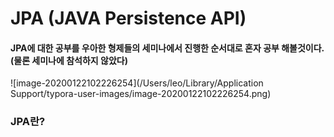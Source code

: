 # JPA (JAVA Persistence API)

#### JPA에 대한 공부를 우아한 형제들의 세미나에서 진행한 순서대로 혼자 공부 해볼것이다.(물론 세미나에 참석하지 않았다)

![image-20200122102226254](/Users/leo/Library/Application Support/typora-user-images/image-20200122102226254.png)

### JPA란?


